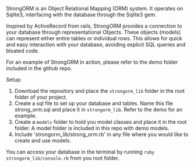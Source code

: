 StrongORM is an Object Relational Mapping (ORM) system. It operates on Sqlite3, interfacing with the database through the Sqlite3 gem.

Inspired by ActiveRecord from rails, StrongORM provides a connection to your database through representational Objects. These objects (models) can represent either entire tables or individual rows. This allows for quick and easy interaction with your database, avoiding explicit SQL queries and bloated code.

For an example of StrongORM in action, please refer to the demo folder included in the github repo.

Setup:
1) Download the repository and place the ```strongorm_lib``` folder in the root folder of your project.
2) Create a sql file to set up your database and tables. Name this file strong_orm.sql and place it in ```strongorm_lib```. Refer to the demo for an example.
3) Create a ```models``` folder to hold you model classes and place it in the root folder. A model folder is included in this repo with demo models.
4) Include 'strongorm_lib/strong_orm.rb' in any file where you would like to create and use models.

You can access your database in the terminal by running ```ruby strongorm_lib/console.rb``` from you root folder.
